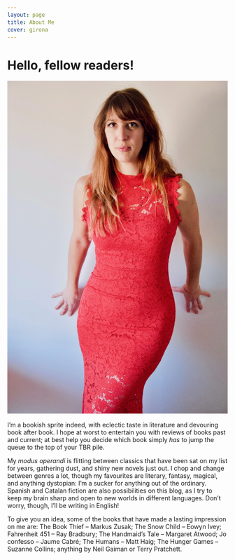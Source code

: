 ```yaml
---
layout: page
title: About Me
cover: girona
---
```


# Hello, fellow readers!

<img src="images/me.jpg" alt="Abigail Jones">

I’m a bookish sprite indeed, with eclectic taste in literature and devouring book after book. I hope at worst to entertain you with reviews of books past and current; at best help you decide which book simply *has* to jump the queue to the top of your TBR pile.

My *modus operandi* is flitting between classics that have been sat on my list for years, gathering dust, and shiny new novels just out. I chop and change between genres a lot, though my favourites are literary, fantasy, magical, and anything dystopian: I’m a sucker for anything out of the ordinary. Spanish and Catalan fiction are also possibilities on this blog, as I try to keep my brain sharp and open to new worlds in different languages. Don’t worry, though, I’ll be writing in English!

To give you an idea, some of the books that have made a lasting impression on me are: The Book Thief – Markus Zusak; The Snow Child – Eowyn Ivey; Fahrenheit 451 – Ray Bradbury; The Handmaid’s Tale – Margaret Atwood; Jo confesso – Jaume Cabré; The Humans – Matt Haig; The Hunger Games – Suzanne Collins; anything by Neil Gaiman or Terry Pratchett.
